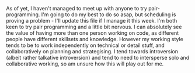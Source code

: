As of yet, I haven't managed to meet up with anyone to try pair-programming. I'm going to do my best to do so asap, but scheduling is proving a problem - I'll update this file if I manage it this week.
I'm both keen to try pair programming and a little bit nervous. I can absolutely see the value of having more than one person working on code, as different people have different skillsets and knowledge. However my working style tends to be to work independently on technical or detail stuff, and collaboratively on planning and strategising. I tend towards introversion (albeit rather talkative introversion) and tend to need to intersperse solo and collaborative working, so am unsure how this will play out for me. 
